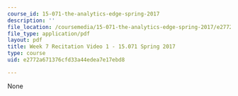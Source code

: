 ```yaml
---
course_id: 15-071-the-analytics-edge-spring-2017
description: ''
file_location: /coursemedia/15-071-the-analytics-edge-spring-2017/e2772a671376cfd33a44edea7e17ebd8_MIT15_071S17_Unit7_Recitation.pdf
file_type: application/pdf
layout: pdf
title: Week 7 Recitation Video 1 - 15.071 Spring 2017
type: course
uid: e2772a671376cfd33a44edea7e17ebd8

---
```

None